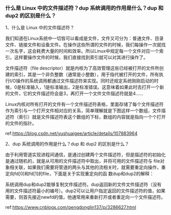 ### 什么是 Linux 中的文件描述符？dup 系统调用的作用是什么？dup 和 dup2 的区别是什么？



1、什么是 Linux 中的文件描述符？

 我们知道在Linux系统中一切皆可以看成是文件，文件又可分为：普通文件、目录文件、链接文件和设备文件。在操作这些所谓的文件的时候，我们每操作一次就找一次名字，这会耗费大量的时间和效率。所以Linux中规定每一个文件对应一个索引，这样要操作文件的时候，我们直接找到索引就可以对其进行操作了。

文件描述符（file descriptor）就是内核为了高效管理这些已经被打开的文件所创建的索引，其是一个非负整数（通常是小整数），用于指代被打开的文件，所有执行I/O操作的系统调用都通过文件描述符来实现。同时还规定系统刚刚启动的时候，0是标准输入，1是标准输出，2是标准错误。这意味着如果此时去打开一个新的文件，它的文件描述符会是3，再打开一个文件文件描述符就是4......

Linux内核对所有打开的文件有一个文件描述符表格，里面存储了每个文件描述符作为索引与一个打开文件相对应的关系，简单理解就是下图这样一个数组，文件描述符（索引）就是文件描述符表这个数组的下标，数组的内容就是指向一个个打开的文件的指针。

ref:https://blog.csdn.net/yushuaigee/article/details/107883964



2、dup 系统调用的作用是什么？dup 和 dup2 的区别是什么？

由于利用管道实现进程间通信，是通过创建两个文件描述符，但是描述符的初始化是通过随机的，就是从可用的文件描述符中取出，并将可用的文件描述符与 file对象相关联，如果我们需要将管道的两头与其他的流相关时，就需要重定向操作，重定向fd[0]和fd[1]的file，下面是关于实现重定向的函 数dup和dup2的解释：

系统调用dup和dup2能够复制文件描述符。dup返回新的文件文件描述符（没有用的文件描述符最小的编号）。dup2可以让用户指定返回的文件描述符的值，如果需要，则首先接近newfd的值，他通常用来重新打开或者重定向一个文件描述符。

ref:https://www.cnblogs.com/pengdonglin137/p/3286627.html